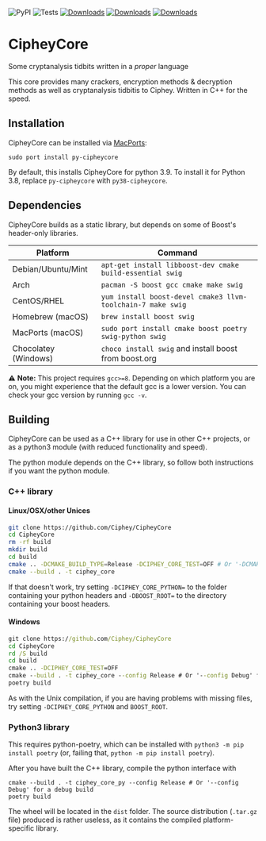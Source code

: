 ![PyPI](https://img.shields.io/pypi/v/cipheycore)
![Tests](https://github.com/Ciphey/CipheyCore/workflows/Tests/badge.svg)
[![Downloads](https://pepy.tech/badge/cipheycore)](https://pepy.tech/project/cipheycore)
[![Downloads](https://pepy.tech/badge/cipheycore/month)](https://pepy.tech/project/cipheycore/month)
[![Downloads](https://pepy.tech/badge/cipheycore/week)](https://pepy.tech/project/cipheycore/week)
# CipheyCore
Some cryptanalysis tidbits written in a *proper* language

This core provides many crackers, encryption methods & decryption methods as well as cryptanalysis tidbitis to Ciphey. Written in C++ for the speed.

## Installation

CipheyCore can be installed via [MacPorts](https://ports.macports.org/port/py-cipheycore/summary):

```
sudo port install py-cipheycore
```

By default, this installs CipheyCore for python 3.9. To install it for Python 3.8, replace `py-cipheycore` with `py38-cipheycore`.

## Dependencies
CipheyCore builds as a static library, but depends on some of Boost's header-only libraries.

| Platform | Command |
| - | - | 
| Debian/Ubuntu/Mint | `apt-get install libboost-dev cmake build-essential swig` |
| Arch | `pacman -S boost gcc cmake make swig` |
| CentOS/RHEL | `yum install boost-devel cmake3 llvm-toolchain-7 make swig` |
| Homebrew (macOS) | `brew install boost swig` |
| MacPorts (macOS) | `sudo port install cmake boost poetry swig-python swig` |
| Chocolatey (Windows) | `choco install swig` and install boost from boost.org |

:warning: **Note:** This project requires `gcc>=8`. Depending on which platform you are on, you might experience that the default gcc is a lower version. You can check your gcc version by running `gcc -v`.
## Building

CipheyCore can be used as a C++ library for use in other C++ projects, or as a python3 module (with reduced functionality and speed). 

The python module depends on the C++ library, so follow both instructions if you want the python module.

### C++ library
#### Linux/OSX/other Unices
```bash
git clone https://github.com/Ciphey/CipheyCore
cd CipheyCore
rm -rf build
mkdir build
cd build
cmake .. -DCMAKE_BUILD_TYPE=Release -DCIPHEY_CORE_TEST=OFF # Or '-DCMAKE_BUILD_TYPE=Debug' for a debug build
cmake --build . -t ciphey_core
```
If that doesn't work, try setting `-DCIPHEY_CORE_PYTHON=` to the folder containing your python headers and `-DBOOST_ROOT=` to the directory containing your boost headers.

#### Windows
```cmd
git clone https://github.com/Ciphey/CipheyCore
cd CipheyCore
rd /S build
cd build
cmake .. -DCIPHEY_CORE_TEST=OFF
cmake --build . -t ciphey_core --config Release # Or '--config Debug' for a debug build
poetry build
```

As with the Unix compilation, if you are having problems with missing files, try setting `-DCIPHEY_CORE_PYTHON` and `BOOST_ROOT`.

### Python3 library
This requires python-poetry, which can be installed with `python3 -m pip install poetry` (or, failing that, `python -m pip install poetry`).

After you have built the C++ library, compile the python interface with
```
cmake --build . -t ciphey_core_py --config Release # Or '--config Debug' for a debug build
poetry build
```

The wheel will be located in the `dist` folder. The source distribution (`.tar.gz` file) produced is rather useless, as it contains the compiled platform-specific library.
